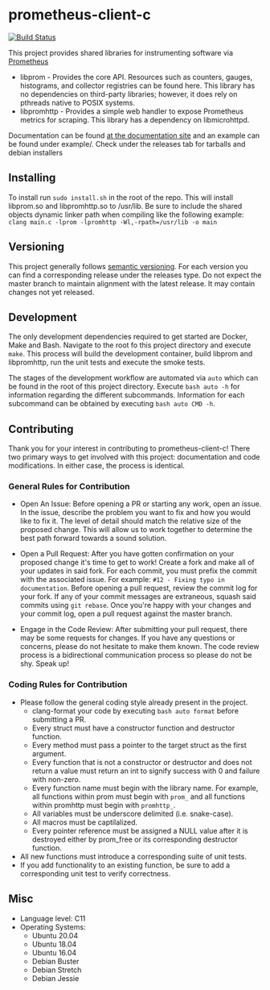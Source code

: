 # prometheus-client-c


[![Build Status](https://github.com/digitalocean/prometheus-client-c/workflows/CI/badge.svg)](https://github.com/digitalocean/prometheus-client-c/actions)

This project provides shared libraries for instrumenting software via [Prometheus](https://prometheus.io)

* libprom - Provides the core API. Resources such as counters, gauges, histograms, and
  collector registries can be found here. This library has no dependencies on third-party
  libraries; however, it does rely on pthreads native to POSIX systems.
* libpromhttp - Provides a simple web handler to expose Prometheus metrics for scraping.
  This library has a dependency on libmicrohttpd.

Documentation can be found
[at the documentation site](https://digitalocean.github.io/prometheus-client-c/)
and an example can be found under example/. Check under the releases tab for tarballs and debian installers

## Installing

To install run `sudo install.sh` in the root of the repo. This will install libprom.so and libpromhttp.so to /usr/lib.
Be sure to include the shared objects dynamic linker path when compiling like the following example: `clang main.c -lprom -lpromhttp -Wl,-rpath=/usr/lib -o main`

## Versioning

This project generally follows [semantic versioning](https://semver.org). For each version you can find a corresponding
release under the releases type. Do not expect the master branch to maintain alignment with the latest release. It may
contain changes not yet released.

## Development

The only development dependencies required to get started are Docker, Make and Bash. Navigate to the root fo this
project directory and execute `make`. This process will build the development container, build libprom and libpromhttp,
run the unit tests and execute the smoke tests.

The stages of the development workflow are automated via `auto` which can be found in the root of this project directory.
Execute `bash auto -h` for information regarding the different subcommands. Information for each subcommand can be
obtained by executing `bash auto CMD -h`.

## Contributing

Thank you for your interest in contributing to prometheus-client-c! There two primary ways to get involved with this
project: documentation and code modifications.  In either case, the process is identical.

### General Rules for Contribution

* Open An Issue: Before opening a PR or starting any work, open an issue.  In the issue, describe the problem you
want to fix and how you would like to fix it.  The level of detail should match the relative size of the proposed change.
This will allow us to work together to determine the best path forward towards a sound solution.

* Open a Pull Request: After you have gotten confirmation on your proposed change it's time to get to work! Create a
fork and make all of your updates in said fork. For each commit, you must prefix the commit with the associated issue.
For example: `#12 - Fixing typo in documentation`. Before opening a pull request, review the commit log for your fork.
If any of your commit messages are extraneous, squash said commits using `git rebase`. Once you're happy with your
changes and your commit log, open a pull request against the master branch.

* Engage in the Code Review: After submitting your pull request, there may be some requests for changes.  If you have
any questions or concerns, please do not hesitate to make them known.  The code review process is a bidirectional
communication process so please do not be shy. Speak up!

### Coding Rules for Contribution

* Please follow the general coding style already present in the project.
  * clang-format your code by executing `bash auto format` before submitting a PR.
  * Every struct must have a constructor function and destructor function.
  * Every method must pass a pointer to the target struct as the first argument.
  * Every function that is not a constructor or destructor and does not return a value must return an int to signify
    success with 0 and failure with non-zero.
  * Every function name must begin with the library name. For example, all functions within prom must begin with `prom_`
    and all functions within promhttp must begin with `promhttp_`.
  * All variables must be underscore delimited (i.e. snake-case).
  * All macros must be captilalized.
  * Every pointer reference must be assigned a NULL value after it is destroyed either by prom_free or its
    corresponding destructor function.
* All new functions must introduce a corresponding suite of unit tests.
* If you add functionality to an existing function, be sure to add a corresponding unit test to verify correctness.

## Misc

* Language level: C11
* Operating Systems:
  * Ubuntu 20.04
  * Ubuntu 18.04
  * Ubuntu 16.04
  * Debian Buster
  * Debian Stretch
  * Debian Jessie
